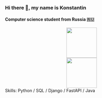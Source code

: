 ### Hi there 👋, my name is Konstantin
#### Computer science student from Russia 🇷🇺
<div id="header" align="center">
  <img src="https://media.giphy.com/media/M9gbBd9nbDrOTu1Mqx/giphy.gif" width="100"/>
</div>
<div id="header" align="center">
  <img src="[https://media.giphy.com/media/M9gbBd9nbDrOTu1Mqx/giphy.gif](https://media.giphy.com/media/f7k6TfAFkiAqKVcJGH/giphy.gif](https://giphy.com/clips/demon-slayer-giyuu-tomioka-dead-calm-g9lvfhzE8XbDSi4yhY)https://giphy.com/clips/demon-slayer-giyuu-tomioka-dead-calm-g9lvfhzE8XbDSi4yhY" width="100"/>
</div>
Skills: Python / SQL / Django / FastAPI / Java


